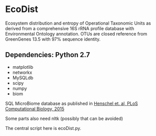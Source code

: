 # EcoDist
Ecosystem distribution and entropy of Operational Taxonomic Units as derived from a comprehensive 16S rRNA profile database with Environmental Ontology annotation. OTUs are closed reference from GreenGenes 13.5 with 97% sequence identity. 

## Dependencies: Python 2.7

* matplotlib
* networkx
* MySQLdb
* scipy
* numpy
* biom

SQL MicroBiome database as published in [Henschel et. al, PLoS Computational Biology, 2015](http://dx.doi.org/10.1371/journal.pcbi.1004468)

Some parts also need nltk (possibly that can be avoided)

The central script here is ecoDist.py. 

